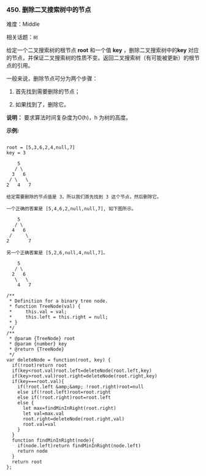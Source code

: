 ### 450. 删除二叉搜索树中的节点

难度：Middle

相关话题：`树`

给定一个二叉搜索树的根节点 **root** 和一个值 **key** ，删除二叉搜索树中的**key** 对应的节点，并保证二叉搜索树的性质不变。返回二叉搜索树（有可能被更新）的根节点的引用。



一般来说，删除节点可分为两个步骤：




1. 首先找到需要删除的节点；

2. 如果找到了，删除它。





**说明：**  要求算法时间复杂度为O(h)，h 为树的高度。



**示例:** 





```

root = [5,3,6,2,4,null,7]
key = 3

    5
   / \
  3   6
 / \   \
2   4   7

给定需要删除的节点值是 3，所以我们首先找到 3 这个节点，然后删除它。

一个正确的答案是 [5,4,6,2,null,null,7], 如下图所示。

    5
   / \
  4   6
 /     \
2       7

另一个正确答案是 [5,2,6,null,4,null,7]。

    5
   / \
  2   6
   \   \
    4   7

```



```
/**
 * Definition for a binary tree node.
 * function TreeNode(val) {
 *     this.val = val;
 *     this.left = this.right = null;
 * }
 */
/**
 * @param {TreeNode} root
 * @param {number} key
 * @return {TreeNode}
 */
var deleteNode = function(root, key) {
  if(!root)return root
  if(key<root.val)root.left=deleteNode(root.left,key)
  if(key>root.val)root.right=deleteNode(root.right,key)
  if(key===root.val){
    if(!root.left &amp;&amp; !root.right)root=null
    else if(!root.left)root=root.right
    else if(!root.right)root=root.left
    else {
      let max=findMinInRight(root.right)
      let val=max.val
      root.right=deleteNode(root.right,val)
      root.val=val
    }
  }
  function findMinInRight(node){
    if(node.left)return findMinInRight(node.left)
    return node
  }
  return root
};



```

